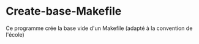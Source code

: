 # Create-base-Makefile
Ce programme crée la base vide d'un Makefile (adapté à la convention de l'école)

